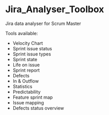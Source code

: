 # Jira_Analyser_Toolbox
Jira data analyser for Scrum Master

Tools available:
  - Velocity Chart
  - Sprint issue status
  - Sprint issue types
  - Sprint state
  - Life on issue
  - Sprint report
  - Defects
  - In & Outflow
  - Statistics
  - Predictability
  - Feature sprint map
  - Issue mapping
  - Defects status overview
